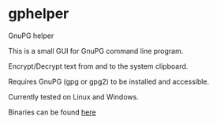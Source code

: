 gphelper
========

GnuPG helper

This is a small GUI for GnuPG command line program.

Encrypt/Decrypt text from and to the system clipboard.

Requires GnuPG (gpg or gpg2) to be installed and accessible.

Currently tested on Linux and Windows.

Binaries can be found [here](https://www.dropbox.com/sh/wv13nodbde06ztn/tWaVS0STwv)
